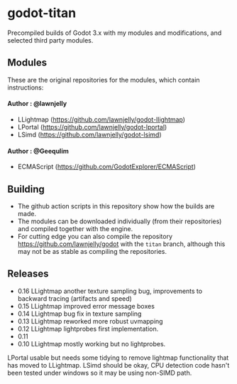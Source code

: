 # godot-titan
Precompiled builds of Godot 3.x with my modules and modifications, and selected third party modules.

## Modules
These are the original repositories for the modules, which contain instructions:

#### Author : @lawnjelly
* LLightmap (https://github.com/lawnjelly/godot-llightmap)
* LPortal (https://github.com/lawnjelly/godot-lportal)
* LSimd (https://github.com/lawnjelly/godot-lsimd)

#### Author : @Geequlim
* ECMAScript (https://github.com/GodotExplorer/ECMAScript)

## Building
* The github action scripts in this repository show how the builds are made.
* The modules can be downloaded individually (from their repositories) and compiled together with the engine.
* For cutting edge you can also compile the repository https://github.com/lawnjelly/godot with the `titan` branch, although this may not be as stable as compiling the repositories.

## Releases

* 0.16 LLightmap another texture sampling bug, improvements to backward tracing (artifacts and speed)
* 0.15 LLightmap improved error message boxes
* 0.14 LLightmap bug fix in texture sampling
* 0.13 LLightmap reworked more robust uvmapping
* 0.12 LLightmap lightprobes first implementation.
* 0.11
* 0.10 LLightmap mostly working but no lightprobes.

LPortal usable but needs some tidying to remove lightmap functionality that has moved to LLightmap.
LSimd should be okay, CPU detection code hasn't been tested under windows so it may be using non-SIMD path.
